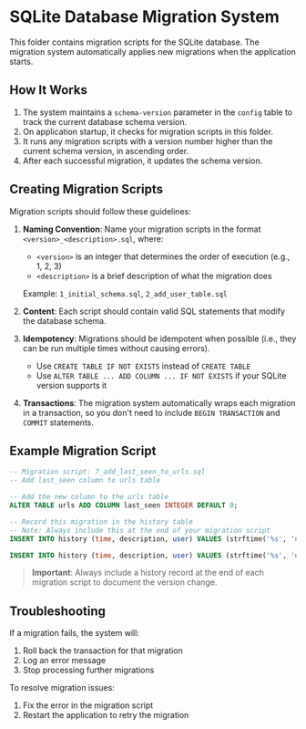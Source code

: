 # SQLite Database Migration System

This folder contains migration scripts for the SQLite database. The migration system automatically applies new migrations when the application starts.

## How It Works

1. The system maintains a `schema-version` parameter in the `config` table to track the current database schema version.
2. On application startup, it checks for migration scripts in this folder.
3. It runs any migration scripts with a version number higher than the current schema version, in ascending order.
4. After each successful migration, it updates the schema version.

## Creating Migration Scripts

Migration scripts should follow these guidelines:

1. **Naming Convention**: Name your migration scripts in the format `<version>_<description>.sql`, where:
   - `<version>` is an integer that determines the order of execution (e.g., 1, 2, 3)
   - `<description>` is a brief description of what the migration does

   Example: `1_initial_schema.sql`, `2_add_user_table.sql`

2. **Content**: Each script should contain valid SQL statements that modify the database schema.

3. **Idempotency**: Migrations should be idempotent when possible (i.e., they can be run multiple times without causing errors).
   - Use `CREATE TABLE IF NOT EXISTS` instead of `CREATE TABLE`
   - Use `ALTER TABLE ... ADD COLUMN ... IF NOT EXISTS` if your SQLite version supports it

4. **Transactions**: The migration system automatically wraps each migration in a transaction, so you don't need to include `BEGIN TRANSACTION` and `COMMIT` statements.

## Example Migration Script

```sql
-- Migration script: 7_add_last_seen_to_urls.sql
-- Add last_seen column to urls table

-- Add the new column to the urls table
ALTER TABLE urls ADD COLUMN last_seen INTEGER DEFAULT 0;

-- Record this migration in the history table
-- Note: Always include this at the end of your migration script
INSERT INTO history (time, description, user) VALUES (strftime('%s', 'now'), 'Added last_seen column to urls table', 'system');

INSERT INTO history (time, description, user) VALUES (strftime('%s', 'now'), 'Migrated DB to version: 7', 'system');
```

> **Important**: Always include a history record at the end of each migration script to document the version change.

## Troubleshooting

If a migration fails, the system will:
1. Roll back the transaction for that migration
2. Log an error message
3. Stop processing further migrations

To resolve migration issues:
1. Fix the error in the migration script
2. Restart the application to retry the migration

